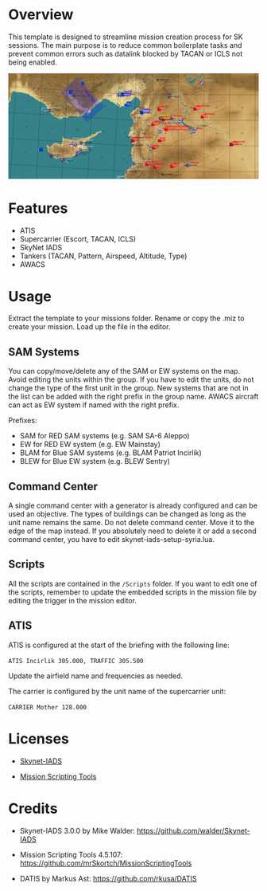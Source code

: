 # Overview
This template is designed to streamline mission creation process for SK sessions. The main purpose is to reduce common boilerplate tasks and prevent common errors such as datalink blocked by TACAN or ICLS not being enabled.

![Template Overview](Images/overview.jpg)

# Features
* ATIS
* Supercarrier (Escort, TACAN, ICLS)
* SkyNet IADS
* Tankers (TACAN, Pattern, Airspeed, Altitude, Type)
* AWACS

# Usage

Extract the template to your missions folder. Rename or copy the .miz to create your mission. Load up the file in the editor.

## SAM Systems

You can copy/move/delete any of the SAM or EW systems on the map. Avoid editing the units within the group. If you have to edit the units, do not change the type of the first unit in the group. New systems that are not in the list can be added with the right prefix in the group name. AWACS aircraft can act as EW system if named with the right prefix.

Prefixes:
* SAM for RED SAM systems (e.g. SAM SA-6 Aleppo)
* EW for RED EW system (e.g. EW Mainstay)
* BLAM for Blue SAM systems (e.g. BLAM Patriot Incirlik)
* BLEW for Blue EW system (e.g. BLEW Sentry)

## Command Center

A single command center with a generator is already configured and can be used an objective. The types of buildings can be changed as long as the unit name remains the same. Do not delete command center. Move it to the edge of the map instead. If you absolutely need to delete it or add a second command center, you have to edit skynet-iads-setup-syria.lua.

## Scripts

All the scripts are contained in the `/Scripts` folder. If you want to edit one of the scripts, remember to update the embedded scripts in the mission file by editing the trigger in the mission editor.

## ATIS
ATIS is configured at the start of the briefing with the following line:

`ATIS Incirlik 305.000, TRAFFIC 305.500`

Update the airfield name and frequencies as needed.

The carrier is configured by the unit name of the supercarrier unit:

`CARRIER Mother 128.000`


# Licenses

* [Skynet-IADS](/Licenses/license-skynet.md)

* [Mission Scripting Tools](/Licenses/license-mist.md)

# Credits

* Skynet-IADS 3.0.0 by Mike Walder: https://github.com/walder/Skynet-IADS

* Mission Scripting Tools 4.5.107: https://github.com/mrSkortch/MissionScriptingTools 

* DATIS by Markus Ast: https://github.com/rkusa/DATIS

